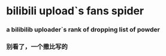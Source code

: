 # bilibili upload`s fans spider
### a bilibilib uploader`s rank of dropping list of powder
### 别看了，一个撒比写的

